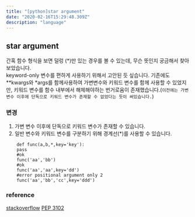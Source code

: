 ```yaml
---
title: "[python]star argument"
date: "2020-02-16T15:29:48.309Z"
description: "language"
---
```


## star argument  
간혹 함수 형식을 보면 덜렁 (*)만 있는 경우를 볼 수 있는데, 무슨 뜻인지 궁금해서 찾아보았습니다.  
keyword-only 변수를 편하게 사용하기 위해서 고안된 듯 싶습니다. 기존에도 **kwargs와 *args를 함께사용하여 가변변수와 키워드 변수를 함께 사용할 수 있었지만, 키워드 변수를 함수 내부에서 해체해야하는 번거로움이 존재했습니다.(`이전에는 가변 변수 이후에 단독으로 키워드 변수가 존재할 수 없었다는 듯이 써있습니다.`)  

### 변경 
1. 가변 변수 이후에 단독으로 키워드 변수가 존재할 수 있습니다.
2. 일반 변수와 키워드 변수를 구분하기 위해 경계선(*)를 사용할 수 있습니다. 
```{.python}
    def func(a,b,*,key='key'):
    pass
    #ok
    func('aa','bb')
    #ok
    func('aa','aa',key='dd')
    #error positional argument only 2
    func('aa','bb','cc',key='ddd')
```

### reference
[stackoverflow](https://stackoverflow.com/questions/53797057/star-as-an-argument-in-python-function)
[PEP 3102](https://www.python.org/dev/peps/pep-3102/)

